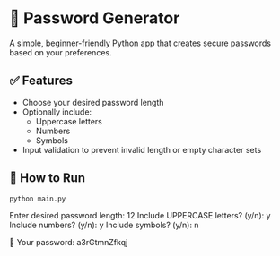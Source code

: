 # 🔐 Password Generator

A simple, beginner-friendly Python app that creates secure passwords based on your preferences.

## ✅ Features

- Choose your desired password length
- Optionally include:
  - Uppercase letters
  - Numbers
  - Symbols
- Input validation to prevent invalid length or empty character sets

## 🚀 How to Run

```bash
python main.py
```

Enter desired password length: 12
Include UPPERCASE letters? (y/n): y
Include numbers? (y/n): y
Include symbols? (y/n): n

🔐 Your password:
a3rGtmnZfkqj
